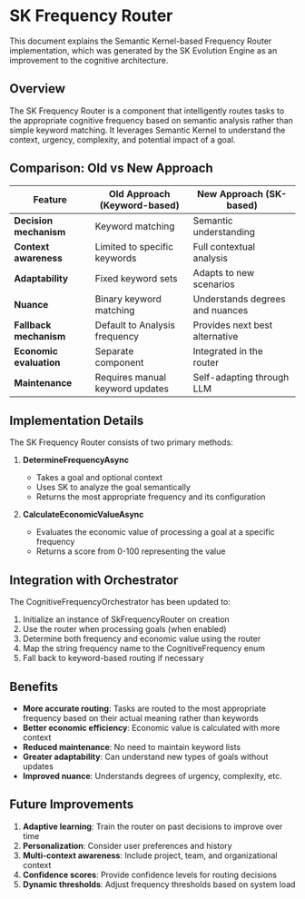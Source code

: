 # SK Frequency Router

This document explains the Semantic Kernel-based Frequency Router implementation, which was generated by the SK Evolution Engine as an improvement to the cognitive architecture.

## Overview

The SK Frequency Router is a component that intelligently routes tasks to the appropriate cognitive frequency based on semantic analysis rather than simple keyword matching. It leverages Semantic Kernel to understand the context, urgency, complexity, and potential impact of a goal.

## Comparison: Old vs New Approach

| Feature | Old Approach (Keyword-based) | New Approach (SK-based) |
|---------|------------------------------|-------------------------|
| **Decision mechanism** | Keyword matching | Semantic understanding |
| **Context awareness** | Limited to specific keywords | Full contextual analysis |
| **Adaptability** | Fixed keyword sets | Adapts to new scenarios |
| **Nuance** | Binary keyword matching | Understands degrees and nuances |
| **Fallback mechanism** | Default to Analysis frequency | Provides next best alternative |
| **Economic evaluation** | Separate component | Integrated in the router |
| **Maintenance** | Requires manual keyword updates | Self-adapting through LLM |

## Implementation Details

The SK Frequency Router consists of two primary methods:

1. **DetermineFrequencyAsync**
   - Takes a goal and optional context
   - Uses SK to analyze the goal semantically
   - Returns the most appropriate frequency and its configuration

2. **CalculateEconomicValueAsync**
   - Evaluates the economic value of processing a goal at a specific frequency
   - Returns a score from 0-100 representing the value

## Integration with Orchestrator

The CognitiveFrequencyOrchestrator has been updated to:

1. Initialize an instance of SkFrequencyRouter on creation
2. Use the router when processing goals (when enabled)
3. Determine both frequency and economic value using the router
4. Map the string frequency name to the CognitiveFrequency enum
5. Fall back to keyword-based routing if necessary

## Benefits

- **More accurate routing**: Tasks are routed to the most appropriate frequency based on their actual meaning rather than keywords
- **Better economic efficiency**: Economic value is calculated with more context
- **Reduced maintenance**: No need to maintain keyword lists
- **Greater adaptability**: Can understand new types of goals without updates
- **Improved nuance**: Understands degrees of urgency, complexity, etc.

## Future Improvements

1. **Adaptive learning**: Train the router on past decisions to improve over time
2. **Personalization**: Consider user preferences and history
3. **Multi-context awareness**: Include project, team, and organizational context
4. **Confidence scores**: Provide confidence levels for routing decisions
5. **Dynamic thresholds**: Adjust frequency thresholds based on system load 
